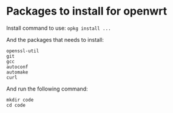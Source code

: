 # Packages to install for openwrt
Install command to use: `opkg install ...`

And the packages that needs to install:
```
openssl-util
git
gcc
autoconf
automake
curl
```

And run the following command:
```
mkdir code
cd code

```
